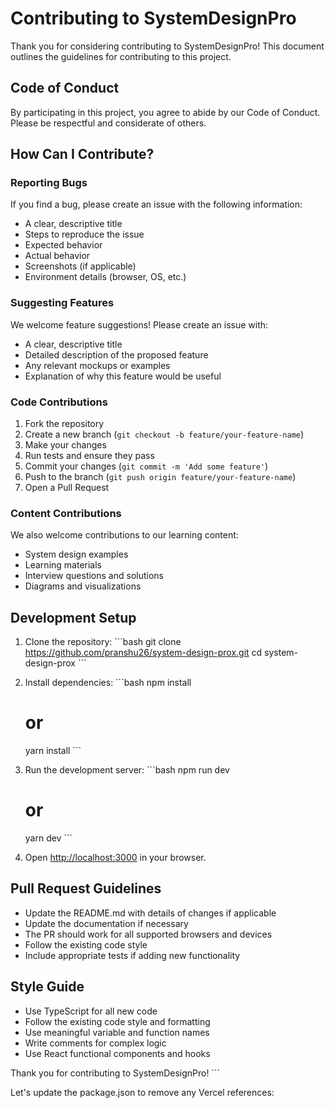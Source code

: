 # Contributing to SystemDesignPro

Thank you for considering contributing to SystemDesignPro! This document outlines the guidelines for contributing to this project.

## Code of Conduct

By participating in this project, you agree to abide by our Code of Conduct. Please be respectful and considerate of others.

## How Can I Contribute?

### Reporting Bugs

If you find a bug, please create an issue with the following information:
- A clear, descriptive title
- Steps to reproduce the issue
- Expected behavior
- Actual behavior
- Screenshots (if applicable)
- Environment details (browser, OS, etc.)

### Suggesting Features

We welcome feature suggestions! Please create an issue with:
- A clear, descriptive title
- Detailed description of the proposed feature
- Any relevant mockups or examples
- Explanation of why this feature would be useful

### Code Contributions

1. Fork the repository
2. Create a new branch (`git checkout -b feature/your-feature-name`)
3. Make your changes
4. Run tests and ensure they pass
5. Commit your changes (`git commit -m 'Add some feature'`)
6. Push to the branch (`git push origin feature/your-feature-name`)
7. Open a Pull Request

### Content Contributions

We also welcome contributions to our learning content:
- System design examples
- Learning materials
- Interview questions and solutions
- Diagrams and visualizations

## Development Setup

1. Clone the repository:
   \`\`\`bash
   git clone https://github.com/pranshu26/system-design-prox.git
   cd system-design-prox
   \`\`\`

2. Install dependencies:
   \`\`\`bash
   npm install
   # or
   yarn install
   \`\`\`

3. Run the development server:
   \`\`\`bash
   npm run dev
   # or
   yarn dev
   \`\`\`

4. Open [http://localhost:3000](http://localhost:3000) in your browser.

## Pull Request Guidelines

- Update the README.md with details of changes if applicable
- Update the documentation if necessary
- The PR should work for all supported browsers and devices
- Follow the existing code style
- Include appropriate tests if adding new functionality

## Style Guide

- Use TypeScript for all new code
- Follow the existing code style and formatting
- Use meaningful variable and function names
- Write comments for complex logic
- Use React functional components and hooks

Thank you for contributing to SystemDesignPro!
\`\`\`

Let's update the package.json to remove any Vercel references:
